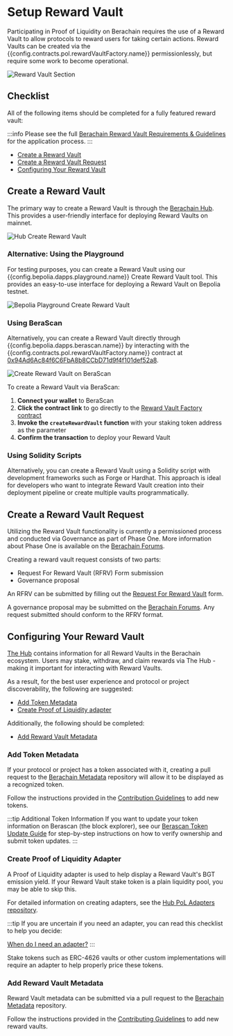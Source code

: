 <script setup>
  import config from '@berachain/config/constants.json';
</script>

# Setup Reward Vault

Participating in Proof of Liquidity on Berachain requires the use of a Reward Vault to allow protocols to reward users for taking certain actions.
Reward Vaults can be created via the <a :href="config.contracts.pol.rewardVaultFactory.docsUrl">{{config.contracts.pol.rewardVaultFactory.name}}</a> permissionlessly, but require some work to become operational.

![Reward Vault Section](/assets/add-incentives-vaults.png)

## Checklist

All of the following items should be completed for a fully featured reward vault:

:::info
Please see the full [Berachain Reward Vault Requirements & Guidelines](/learn/help/reward-vault-guidelines) for the application process.
:::

- [Create a Reward Vault](#create-a-reward-vault)
- [Create a Reward Vault Request](#create-a-reward-vault-request)
- [Configuring Your Reward Vault](#configuring-your-reward-vault)

## Create a Reward Vault

The primary way to create a Reward Vault is through the [Berachain Hub](https://hub.berachain.com/earn/create). This provides a user-friendly interface for deploying Reward Vaults on mainnet.

![Hub Create Reward Vault](/assets/hub-create-reward-vault.png)

### Alternative: Using the Playground

For testing purposes, you can create a Reward Vault using our <a :href="config.bepolia.dapps.playground.url + 'create-reward-vault'">{{config.bepolia.dapps.playground.name}} Create Reward Vault tool</a>. This provides an easy-to-use interface for deploying a Reward Vault on Bepolia testnet.

![Bepolia Playground Create Reward Vault](/assets/bepolia-playground-create-reward-vault.png)

### Using BeraScan

Alternatively, you can create a Reward Vault directly through <a :href="config.bepolia.dapps.berascan.url">{{config.bepolia.dapps.berascan.name}}</a> by interacting with the <a :href="config.contracts.pol.rewardVaultFactory.docsUrl">{{config.contracts.pol.rewardVaultFactory.name}}</a> contract at <a href="https://berascan.com/address/0x94Ad6Ac84f6C6FbA8b8CCbD71d9f4f101def52a8" target="_blank">0x94Ad6Ac84f6C6FbA8b8CCbD71d9f4f101def52a8</a>.

![Create Reward Vault on BeraScan](/assets/create-reward-vault-berascan.png)

To create a Reward Vault via BeraScan:

1. **Connect your wallet** to BeraScan
2. **Click the contract link** to go directly to the <a href="https://berascan.com/address/0x94Ad6Ac84f6C6FbA8b8CCbD71d9f4f101def52a8" target="_blank">Reward Vault Factory contract</a>
3. **Invoke the `createRewardVault` function** with your staking token address as the parameter
4. **Confirm the transaction** to deploy your Reward Vault

### Using Solidity Scripts

Alternatively, you can create a Reward Vault using a Solidity script with development frameworks such as Forge or Hardhat. This approach is ideal for developers who want to integrate Reward Vault creation into their deployment pipeline or create multiple vaults programmatically.

## Create a Reward Vault Request

Utilizing the Reward Vault functionality is currently a permissioned process and conducted via Governance as part of Phase One.
More information about Phase One is available on the [Berachain Forums](https://hub.forum.berachain.com/t/governance-phase-one-is-here/30).

Creating a reward vault request consists of two parts:

- Request For Reward Vault (RFRV) Form submission
- Governance proposal

An RFRV can be submitted by filling out the [Request For Reward Vault](https://ufdx3v8g7qg.typeform.com/to/yqOvlUrV?typeform-source=docs.berachain.com) form.

A governance proposal may be submitted on the [Berachain Forums](https://hub.forum.berachain.com/c/reward-vaults/6).
Any request submitted should conform to the RFRV format.

## Configuring Your Reward Vault

[The Hub](https://hub.berachain.com) contains information for all Reward Vaults in the Berachain ecosystem.
Users may stake, withdraw, and claim rewards via The Hub - making it important for interacting with Reward Vaults.

As a result, for the best user experience and protocol or project discoverability, the following are suggested:

- [Add Token Metadata](#add-token-metadata)
- [Create Proof of Liquidity adapter](#create-proof-of-liquidity-adapter)

Additionally, the following should be completed:

- [Add Reward Vault Metadata](#add-reward-vault-metadata)

### Add Token Metadata

If your protocol or project has a token associated with it, creating a pull request to the [Berachain Metadata](https://github.com/berachain/metadata) repository will allow it to be displayed as a recognized token.

Follow the instructions provided in the [Contribution Guidelines](https://github.com/berachain/metadata/blob/main/CONTRIBUTING.md#adding-a-token) to add new tokens.

:::tip Additional Token Information
If you want to update your token information on Berascan (the block explorer), see our [Berascan Token Update Guide](/learn/guides/berascan-token-update) for step-by-step instructions on how to verify ownership and submit token updates.
:::

### Create Proof of Liquidity Adapter

A Proof of Liquidity adapter is used to help display a Reward Vault's BGT emission yield.
If your Reward Vault stake token is a plain liquidity pool, you may be able to skip this.

For detailed information on creating adapters, see the [Hub PoL Adapters repository](https://github.com/berachain/hub-pol-adapters).

:::tip
If you are uncertain if you need an adapter, you can read this checklist to help you decide:

[When do I need an adapter?](https://github.com/berachain/hub-pol-adapters/blob/main/README.md#when-you-dont-need-an-adapter)
:::

Stake tokens such as ERC-4626 vaults or other custom implementations will require an adapter to help properly price these tokens.

### Add Reward Vault Metadata

Reward Vault metadata can be submitted via a pull request to the [Berachain Metadata](https://github.com/berachain/metadata) repository.

Follow the instructions provided in the [Contributing Guidelines](https://github.com/berachain/metadata/blob/main/CONTRIBUTING.md#adding-a-vault) to add new reward vaults.
